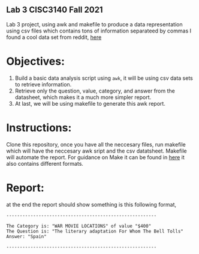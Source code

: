 ## Lab 3 CISC3140 Fall 2021
Lab 3 project, using awk and makefile to produce a data representation using csv files which contains tons of information separateed by commas
I found a cool data set from reddit, [here](https://www.reddit.com/r/datasets/comments/1uyd0t/200000_jeopardy_questions_in_a_json_file/)

# Objectives: 
1. Build a basic data analysis script using `awk`, it will be using csv data sets to retrieve information.
2. Retrieve only the question, value, category, and answer from the datasheet, which makes it a much more simpler report.
3. At last, we will be using makefile to generate this awk report.

# Instructions:
Clone this repository, once you have all the neccesary files, run makefile which will have the neccesary awk sript and the csv datatsheet. Makefile will automate the report.
For guidance on Make it can be found in [here](https://www.gnu.org/software/make/manual/) it also contains different formats.

# Report:
at the end the report should show something is this following format,
```
-------------------------------------------------------- 

The Category is: "WAR MOVIE LOCATIONS" of value "$400" 
The Question is: "The literary adaptation For Whom The Bell Tolls" 
Answer: "Spain"
 
-------------------------------------------------------- 
```
